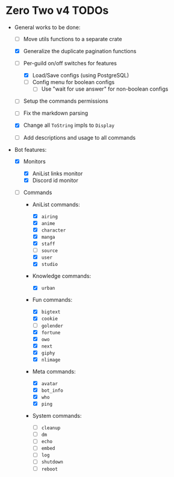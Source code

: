 # Zero Two v4 TODOs

- General works to be done:

  - [ ] Move utils functions to a separate crate
  - [x] Generalize the duplicate pagination functions
  - [ ] Per-guild on/off switches for features

    - [x] Load/Save configs (using PostgreSQL)
    - [ ] Config menu for boolean configs
      - [ ] Use "wait for use answer" for non-boolean configs

  - [ ] Setup the commands permissions
  - [ ] Fix the markdown parsing
  - [x] Change all `ToString` impls to `Display`
  - [ ] Add descriptions and usage to all commands

- Bot features:

  - [x] Monitors

    - [x] AniList links monitor
    - [x] Discord id monitor

  - [ ] Commands

    - AniList commands:

      - [x] `airing`
      - [x] `anime`
      - [x] `character`
      - [x] `manga`
      - [x] `staff`
      - [ ] `source`
      - [x] `user`
      - [x] `studio`

    - Knowledge commands:

      - [x] `urban`

    - Fun commands:

      - [x] `bigtext`
      - [x] `cookie`
      - [ ] `golender`
      - [x] `fortune`
      - [x] `owo`
      - [x] `next`
      - [x] `giphy`
      - [x] `nlimage`

    - Meta commands:

      - [x] `avatar`
      - [x] `bot_info`
      - [x] `who`
      - [x] `ping`

    - System commands:

      - [ ] `cleanup`
      - [ ] `dm`
      - [ ] `echo`
      - [ ] `embed`
      - [ ] `log`
      - [ ] `shutdown`
      - [ ] `reboot`
